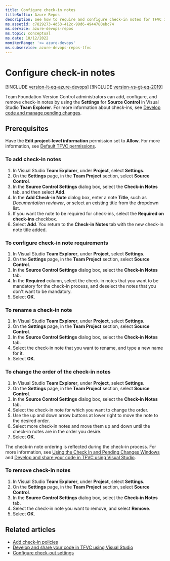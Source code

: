 ```yaml
---
title: Configure check-in notes
titleSuffix: Azure Repos
description: See how to require and configure check-in notes for TFVC in Visual Studio.
ms.assetid: c7829273-4d53-412c-99d6-4944780ebc74
ms.service: azure-devops-repos
ms.topic: conceptual
ms.date: 10/12/2022
monikerRange: '<= azure-devops'
ms.subservice: azure-devops-repos-tfvc
---
```



# Configure check-in notes

[!INCLUDE [version-lt-eq-azure-devops](../../includes/version-lt-eq-azure-devops.md)]
[!INCLUDE [version-vs-gt-eq-2019](../../includes/version-vs-gt-eq-2019.md)]

Team Foundation Version Control administrators can add, configure, and remove check-in notes by using the **Settings** for **Source Control** in Visual Studio **Team Explorer**. For more information about check-ins, see [Develop code and manage pending changes](develop-code-manage-pending-changes.md).

## Prerequisites  

Have the **Edit project-level information** permission set to **Allow**. For more information, see [Default TFVC permissions](../../organizations/security/default-tfvc-permissions.md).

### To add check-in notes

1. In Visual Studio **Team Explorer**, under **Project**, select **Settings**.
1. On the **Settings** page, in the **Team Project** section, select **Source Control**.
1. In the **Source Control Settings** dialog box, select the **Check-in Notes** tab, and then select **Add**.
1. In the **Add Check-in Note** dialog box, enter a note **Title**, such as *Documentation reviewer*, or select an existing title from the dropdown list.
1. If you want the note to be required for check-ins, select the **Required on check-ins** checkbox.
1. Select **Add**. You return to the **Check-in Notes** tab with the new check-in note title added.

### To configure check-in note requirements

1. In Visual Studio **Team Explorer**, under **Project**, select **Settings**.
1. On the **Settings** page, in the **Team Project** section, select **Source Control**.
1. In the **Source Control Settings** dialog box, select the **Check-in Notes** tab.
1. In the **Required** column, select the check-in notes that you want to be mandatory for the check-in process, and deselect the notes that you don't want to be mandatory.
1. Select **OK**.

### To rename a check-in note

1. In Visual Studio **Team Explorer**, under **Project**, select **Settings**.
1. On the **Settings** page, in the **Team Project** section, select **Source Control**.
1. In the **Source Control Settings** dialog box, select the **Check-in Notes** tab.
1. Select the check-in note that you want to rename, and type a new name for it.
1. Select **OK**.

### To change the order of the check-in notes

1. In Visual Studio **Team Explorer**, under **Project**, select **Settings**.
1. On the **Settings** page, in the **Team Project** section, select **Source Control**.
1. In the **Source Control Settings** dialog box, select the **Check-in Notes** tab.
1. Select the check-in note for which you want to change the order.
1. Use the up and down arrow buttons at lower right to move the note to the desired order.
1. Select more check-in notes and move them up and down until the check-in notes are in the order you desire.
1. Select **OK**.

The check-in note ordering is reflected during the check-in process. For more information, see [Using the Check In and Pending Changes Windows](develop-code-manage-pending-changes.md) and [Develop and share your code in TFVC using Visual Studio](share-your-code-in-tfvc-vs.md).

### To remove check-in notes

1. In Visual Studio **Team Explorer**, under **Project**, select **Settings**.
1. On the **Settings** page, in the **Team Project** section, select **Source Control**.
1. In the **Source Control Settings** dialog box, select the **Check-in Notes** tab.
1. Select the check-in note you want to remove, and select **Remove**.
1. Select **OK**.

## Related articles

- [Add check-in policies](add-check-policies.md)  
- [Develop and share your code in TFVC using Visual Studio](share-your-code-in-tfvc-vs.md)
- [Configure check-out settings](configure-check-out-settings.md)